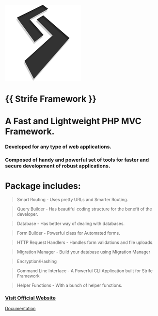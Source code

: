 ![Strife Framework](public/img/strife.png)
# {{ Strife Framework }}
# A Fast and Lightweight PHP MVC Framework.
### Developed for any type of web applications.
### Composed of handy and powerful set of tools for faster and secure development of robust applications.

# Package includes:
  > Smart Routing
    - Uses pretty URLs and Smarter Routing.
    
  > Query Builder
    - Has beautiful coding structure for the benefit of the developer.
  
  > Database
    - Has better way of dealing with databases.
  
  > Form Builder
    - Powerful class for Automated forms.
  
  > HTTP Request Handlers
    - Handles form validations and file uploads.
    
  > Migration Manager
    - Build your database using Migration Manager
  
  > Encryption/Hashing
  
  > Command Line Interface
    - A Powerful CLI Application built for Strife Framework
  
  > Helper Functions
    - With a bunch of helper functions.
    
    
### <a href="http://strife.x10.mx">Visit Official Website</a>
<a href="http://strife.x10.mx/docs">Documentation</a>
